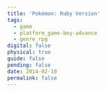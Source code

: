 ```yaml
---
title: 'Pokémon: Ruby Version'
tags:
  - game
  - platform_game-boy-advance
  - genre_rpg
digital: false
physical: true
guide: false
pending: false
date: 2014-02-10
permalink: false
---
```

